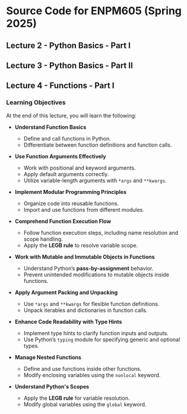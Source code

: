 # Source Code for ENPM605 (Spring 2025)

## Lecture 2 - Python Basics - Part I

## Lecture 3 - Python Basics - Part II

## Lecture 4 - Functions - Part I

### Learning Objectives

At the end of this lecture, you will learn the following:

- **Understand Function Basics**  
  - Define and call functions in Python.  
  - Differentiate between function definitions and function calls.  

- **Use Function Arguments Effectively**  
  - Work with positional and keyword arguments.  
  - Apply default arguments correctly.  
  - Utilize variable-length arguments with `*args` and `**kwargs`.  

- **Implement Modular Programming Principles**  
  - Organize code into reusable functions.  
  - Import and use functions from different modules.  

- **Comprehend Function Execution Flow**  
  - Follow function execution steps, including name resolution and scope handling.  
  - Apply the **LEGB rule** to resolve variable scope.  

- **Work with Mutable and Immutable Objects in Functions**  
  - Understand Python’s **pass-by-assignment** behavior.  
  - Prevent unintended modifications to mutable objects inside functions.  

- **Apply Argument Packing and Unpacking**  
  - Use `*args` and `**kwargs` for flexible function definitions.  
  - Unpack iterables and dictionaries in function calls.  

- **Enhance Code Readability with Type Hints**  
  - Implement type hints to clarify function inputs and outputs.  
  - Use Python’s `typing` module for specifying generic and optional types.  

- **Manage Nested Functions**  
  - Define and use functions inside other functions.  
  - Modify enclosing variables using the `nonlocal` keyword.  

- **Understand Python's Scopes**  
  - Apply the **LEGB rule** for variable resolution.  
  - Modify global variables using the `global` keyword.  

